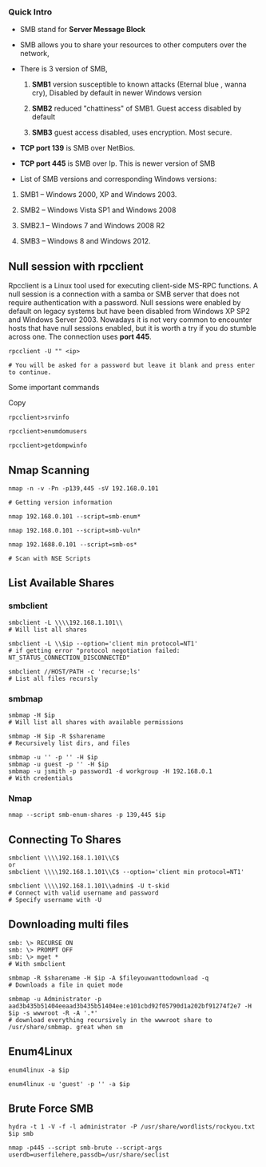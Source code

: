 ### Quick Intro

- SMB stand for **Server Message Block**
    
- SMB allows you to share your resources to other computers over the network,
    
- There is 3 version of SMB,
    
    1. **SMB1** version susceptible to known attacks (Eternal blue , wanna cry), Disabled by default in newer Windows version
        
    2. **SMB2** reduced "chattiness" of SMB1. Guest access disabled by default
        
    3. **SMB3** guest access disabled, uses encryption. Most secure.
        
    
- **TCP port 139** is SMB over NetBios.
    
- **TCP port 445** is SMB over Ip. This is newer version of SMB

- List of SMB versions and corresponding Windows versions:

1. SMB1 – Windows 2000, XP and Windows 2003.
    
2. SMB2 – Windows Vista SP1 and Windows 2008
    
3. SMB2.1 – Windows 7 and Windows 2008 R2
    
4. SMB3 – Windows 8 and Windows 2012.


## Null session with rpcclient

Rpcclient is a Linux tool used for executing client-side MS-RPC functions. A null session is a connection with a samba or SMB server that does not require authentication with a password. Null sessions were enabled by default on legacy systems but have been disabled from Windows XP SP2 and Windows Server 2003. Nowadays it is not very common to encounter hosts that have null sessions enabled, but it is worth a try if you do stumble across one. The connection uses **port 445**.

```
rpcclient -U "" <ip>

# You will be asked for a password but leave it blank and press enter to continue.
```

Some important commands

Copy

```
rpcclient>srvinfo

rpcclient>enumdomusers

rpcclient>getdompwinfo
```





## Nmap Scanning

```
nmap -n -v -Pn -p139,445 -sV 192.168.0.101

# Getting version information
```

```
nmap 192.168.0.101 --script=smb-enum*

nmap 192.168.0.101 --script=smb-vuln*

nmap 192.1688.0.101 --script=smb-os*

# Scan with NSE Scripts
```

## List Available Shares

### smbclient

```
smbclient -L \\\\192.168.1.101\\
# Will list all shares

smbclient -L \\$ip --option='client min protocol=NT1'
# if getting error "protocol negotiation failed: NT_STATUS_CONNECTION_DISCONNECTED"

smbclient //HOST/PATH -c 'recurse;ls'
# List all files recursly
```
### smbmap

```
smbmap -H $ip
# Will list all shares with available permissions

smbmap -H $ip -R $sharename
# Recursively list dirs, and files

smbmap -u '' -p '' -H $ip 
smbmap -u guest -p '' -H $ip
smbmap -u jsmith -p password1 -d workgroup -H 192.168.0.1
# With credentials
```
### Nmap

```
nmap --script smb-enum-shares -p 139,445 $ip
```



## Connecting To Shares

```
smbclient \\\\192.168.1.101\\C$
or
smbclient \\\\192.168.1.101\\C$ --option='client min protocol=NT1'

smbclient \\\\192.168.1.101\\admin$ -U t-skid
# Connect with valid username and password 
# Specify username with -U
```


## Downloading multi files

```
smb: \> RECURSE ON
smb: \> PROMPT OFF
smb: \> mget *
# With smbclient

smbmap -R $sharename -H $ip -A $fileyouwanttodownload -q
# Downloads a file in quiet mode

smbmap -u Administrator -p aad3b435b51404eeaad3b435b51404ee:e101cbd92f05790d1a202bf91274f2e7 -H   $ip -s wwwroot -R -A '.*'
# download everything recursively in the wwwroot share to /usr/share/smbmap. great when sm
```


## Enum4Linux


```
enum4linux -a $ip

enum4linux -u 'guest' -p '' -a $ip
```



## Brute Force SMB

```
hydra -t 1 -V -f -l administrator -P /usr/share/wordlists/rockyou.txt $ip smb	

nmap -p445 --script smb-brute --script-args userdb=userfilehere,passdb=/usr/share/seclist
```